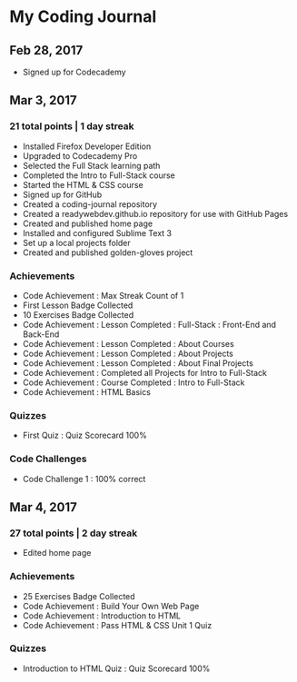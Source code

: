 # My Coding Journal

## Feb 28, 2017

- Signed up for Codecademy

## Mar 3, 2017
### 21 total points | 1 day streak

- Installed Firefox Developer Edition
- Upgraded to Codecademy Pro
- Selected the Full Stack learning path
- Completed the Intro to Full-Stack course
- Started the HTML & CSS course
- Signed up for GitHub
- Created a coding-journal repository
- Created a readywebdev.github.io repository for use with GitHub Pages
- Created and published home page
- Installed and configured Sublime Text 3
- Set up a local projects folder
- Created and published golden-gloves project

### Achievements
- Code Achievement : Max Streak Count of 1
- First Lesson Badge Collected
- 10 Exercises Badge Collected
- Code Achievement : Lesson Completed : Full-Stack : Front-End and Back-End
- Code Achievement : Lesson Completed : About Courses
- Code Achievement : Lesson Completed : About Projects
- Code Achievement : Lesson Completed : About Final Projects
- Code Achievement : Completed all Projects for Intro to Full-Stack
- Code Achievement : Course Completed : Intro to Full-Stack
- Code Achievement : HTML Basics

### Quizzes

- First Quiz : Quiz Scorecard 100%

### Code Challenges

- Code Challenge 1 : 100% correct

## Mar 4, 2017
### 27 total points | 2 day streak

- Edited home page

### Achievements

- 25 Exercises Badge Collected 
- Code Achievement : Build Your Own Web Page
- Code Achievement : Introduction to HTML
- Code Achievement : Pass HTML & CSS Unit 1 Quiz

### Quizzes

- Introduction to HTML Quiz : Quiz Scorecard 100%

